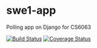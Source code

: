 # swe1-app
Polling app on Django for CS6063



[![Build Status](https://travis-ci.com/kavinshah/swe1-app.svg?branch=master)](https://travis-ci.com/kavinshah/swe1-app.svg?branch=master)
[![Coverage Status](https://coveralls.io/repos/github/kavinshah/swe1-app/badge.svg?branch=master)](https://coveralls.io/github/kavinshah/swe1-app?branch=master)

